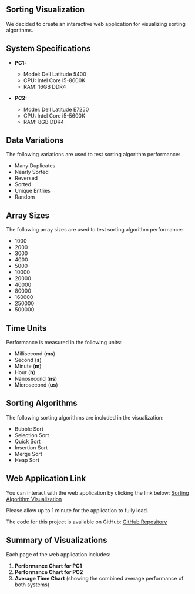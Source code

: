 ## Sorting Visualization

We decided to create an interactive web application for visualizing sorting algorithms.

## System Specifications

- **PC1:**

  - Model: Dell Latitude 5400
  - CPU: Intel Core i5-8600K
  - RAM: 16GB DDR4

- **PC2:**

  - Model: Dell Latitude E7250
  - CPU: Intel Core i5-5600K
  - RAM: 8GB DDR4

## Data Variations

The following variations are used to test sorting algorithm performance:

- Many Duplicates
- Nearly Sorted
- Reversed
- Sorted
- Unique Entries
- Random

## Array Sizes

The following array sizes are used to test sorting algorithm performance:

- 1000
- 2000
- 3000
- 4000
- 5000
- 10000
- 20000
- 40000
- 80000
- 160000
- 250000
- 500000

## Time Units

Performance is measured in the following units:

- Millisecond (**ms**)
- Second (**s**)
- Minute (**m**)
- Hour (**h**)
- Nanosecond (**ns**)
- Microsecond (**us**)

## Sorting Algorithms

The following sorting algorithms are included in the visualization:

- Bubble Sort
- Selection Sort
- Quick Sort
- Insertion Sort
- Merge Sort
- Heap Sort

## Web Application Link

You can interact with the web application by clicking the link below:
[Sorting Algorithm Visualization](https://sorting-algorithm-performance-visualization.streamlit.app/)

Please allow up to 1 minute for the application to fully load.

The code for this project is available on GitHub:
[GitHub Repository](https://github.com/example/sorting-visualization)

## Summary of Visualizations

Each page of the web application includes:

1. **Performance Chart for PC1**
2. **Performance Chart for PC2**
3. **Average Time Chart** (showing the combined average performance of both systems)

